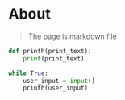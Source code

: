 # About

> The page is markdown file

```python
def printh(print_text):
    print(print_text)

while True:    
    user_input = input()
    printh(user_input)
```